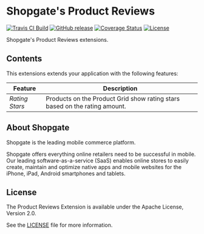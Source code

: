 # Shopgate's Product Reviews

[![Travis CI Build](https://travis-ci.org/shopgate/product-reviews.svg?branch=master)](https://travis-ci.org/shopgate/product-reviews)
[![GitHub release](https://img.shields.io/github/release/shopgate/product-reviews.svg)]()
[![Coverage Status](https://coveralls.io/repos/github/shopgate/product-reviews/badge.svg?branch=master)](https://coveralls.io/github/shopgate/product-reviews?branch=master)
[![License](https://img.shields.io/badge/License-Apache%202.0-blue.svg)](https://opensource.org/licenses/Apache-2.0)

Shopgate's Product Reviews extensions.

## Contents

This extensions extends your application with the following features:

| Feature | Description |
| - | - |
| _Rating Stars_ | Products on the Product Grid show rating stars based on the rating amount. |

## About Shopgate

Shopgate is the leading mobile commerce platform.

Shopgate offers everything online retailers need to be successful in mobile. Our leading
software-as-a-service (SaaS) enables online stores to easily create, maintain and optimize native
apps and mobile websites for the iPhone, iPad, Android smartphones and tablets.

## License

The Product Reviews Extension is available under the Apache License, Version 2.0.

See the [LICENSE](./LICENSE) file for more information.
